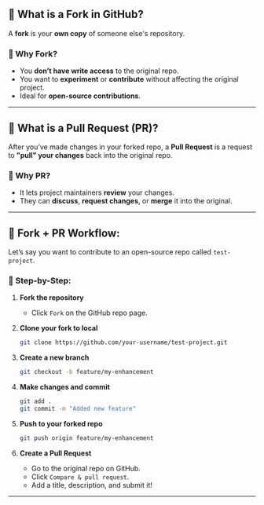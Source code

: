
## 🍴 **What is a Fork in GitHub?**

A **fork** is your **own copy** of someone else's repository.

### 🔹 Why Fork?
- You **don’t have write access** to the original repo.
- You want to **experiment** or **contribute** without affecting the original project.
- Ideal for **open-source contributions**.

---

## 🔄 **What is a Pull Request (PR)?**

After you’ve made changes in your forked repo, a **Pull Request** is a request to **"pull" your changes** back into the original repo.

### 🔹 Why PR?
- It lets project maintainers **review** your changes.
- They can **discuss**, **request changes**, or **merge** it into the original.

---

## 🧪 **Fork + PR Workflow:**

Let’s say you want to contribute to an open-source repo called `test-project`.

### 👣 Step-by-Step:

1. **Fork the repository**  
   - Click `Fork` on the GitHub repo page.

2. **Clone your fork to local**  
   ```bash
   git clone https://github.com/your-username/test-project.git
   ```

3. **Create a new branch**  
   ```bash
   git checkout -b feature/my-enhancement
   ```

4. **Make changes and commit**  
   ```bash
   git add .
   git commit -m "Added new feature"
   ```

5. **Push to your forked repo**  
   ```bash
   git push origin feature/my-enhancement
   ```

6. **Create a Pull Request**  
   - Go to the original repo on GitHub.
   - Click `Compare & pull request`.
   - Add a title, description, and submit it!

---